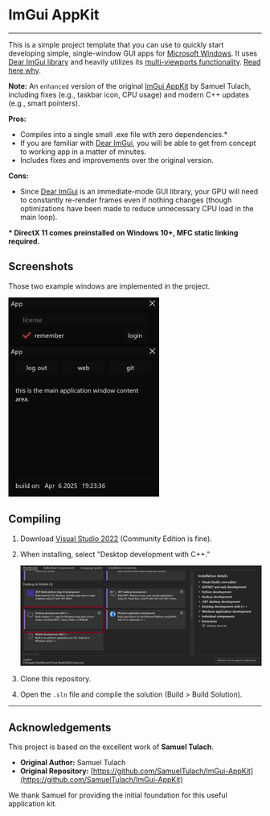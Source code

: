 # ImGui AppKit
---
This is a simple project template that you can use to quickly start developing simple, single-window GUI apps for [Microsoft Windows](https://www.microsoft.com/en-us/windows). It uses [Dear ImGui library](https://github.com/ocornut/imgui) and heavily utilizes its [multi-viewports functionality](https://github.com/ocornut/imgui/wiki/Multi-Viewports). [Read here why](https://tulach.cc/writing-gui-apps-for-windows-is-painful/).

**Note:** An `enhanced` version of the original [ImGui AppKit](https://github.com/SamuelTulach/ImGui-AppKit) by Samuel Tulach, including fixes (e.g., taskbar icon, CPU usage) and modern C++ updates (e.g., smart pointers).

**Pros:**

* Compiles into a single small .exe file with zero dependencies.*
* If you are familiar with [Dear ImGui](https://github.com/ocornut/imgui), you will be able to get from concept to working app in a matter of minutes.
* Includes fixes and improvements over the original version.

**Cons:**

* Since [Dear ImGui](https://github.com/ocornut/imgui) is an immediate-mode GUI library, your GPU will need to constantly re-render frames even if nothing changes (though optimizations have been made to reduce unnecessary CPU load in the main loop).

**\* DirectX 11 comes preinstalled on Windows 10+, MFC static linking required.**

## Screenshots

Those two example windows are implemented in the project.

![screenshot](assets/screenshot.png)


## Compiling

1.  Download [Visual Studio 2022](https://visualstudio.microsoft.com/vs/) (Community Edition is fine).
2.  When installing, select "Desktop development with C++."

    ![screenshot](assets/vs-desktop-cpp.png)
3.  Clone this repository.
4.  Open the `.sln` file and compile the solution (Build > Build Solution).

---

## Acknowledgements

This project is based on the excellent work of **Samuel Tulach**.

* **Original Author:** Samuel Tulach
* **Original Repository:** [https://github.com/SamuelTulach/ImGui-AppKit](https://github.com/SamuelTulach/ImGui-AppKit)

We thank Samuel for providing the initial foundation for this useful application kit.
